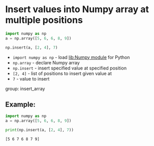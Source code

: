 # Insert values into Numpy array at multiple positions

```python
import numpy as np
a = np.array([5, 6, 6, 8, 9])

np.insert(a, [2, 4], 7)
```

- `import numpy as np` - load [lib:Numpy module](/python-numpy/how-to-install-python-numpy-lib) for Python
- `np.array` - declare Numpy array
- `np.insert` - insert specified value at specified position
- `[2, 4]` - list of positions to insert given value at
- `7` - value to insert

group: insert_array

## Example: 
```python
import numpy as np
a = np.array([5, 6, 6, 8, 9])

print(np.insert(a, [2, 4], 7))
```
```
[5 6 7 6 8 7 9]

```

